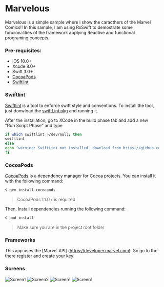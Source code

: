 # Marvelous

Marvelous is a simple sample where I show the caracthers of the Marvel Comics!! 
In this sample, I am using RxSwift to demostrate some funcionalities of the framework applying Reactive and functional programing concepts. 


### Pre-requisites:
- iOS 10.0+
- Xcode 8.0+
- Swift 3.0+
- [CocoaPods](https://cocoapods.org/)
- [Swiftlint](https://github.com/realm/SwiftLint)

### Swiftlint
[Swiftlint](https://github.com/realm/SwiftLint) is a tool to enforce swift style and conventions. 
To install the tool, just donwload the [swiftLint.pkg](https://github.com/realm/SwiftLint/releases/download/0.13.0/SwiftLint.pkg) and running it.

After the installation, go to XCode in the build phase tab and add a new "Run Script Phase" and type

```bash
if which swiftlint >/dev/null; then
swiftlint
else
echo "warning: SwiftLint not installed, download from https://github.com/realm/SwiftLint"
fi
```

### CocoaPods

[CocoaPods](http://cocoapods.org) is a dependency manager for Cocoa projects. You can install it with the following command:

```bash
$ gem install cocoapods
```

> CocoaPods 1.1.0+ is required

Then, Install dependencies running the following command:

```bash
$ pod install
```
> Make sure you are in the project root folder


### Frameworks

This app uses the [Marvel API] (https://developer.marvel.com). So go to the there register and create your key!



### Screens

![Screen1](http://i.imgur.com/F0KbV8h.png)
![Screen2](http://i.imgur.com/lZQY5GI.png)
![Screen1](http://i.imgur.com/0PsUyPb.png)
![Screen1](http://i.imgur.com/YjHcDvM.png)
